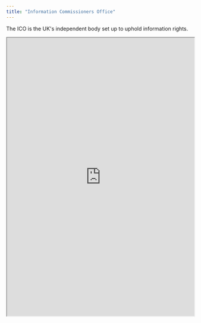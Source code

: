 ```yaml
---
title: "Information Commissioners Office"
---
```


The ICO is the UK's independent body set up to uphold information rights.

<iframe height="750" width="100%" src="https://ewelton.github.io/ktest/wiki.html#Information%20Commissioners%20Office"></iframe>

